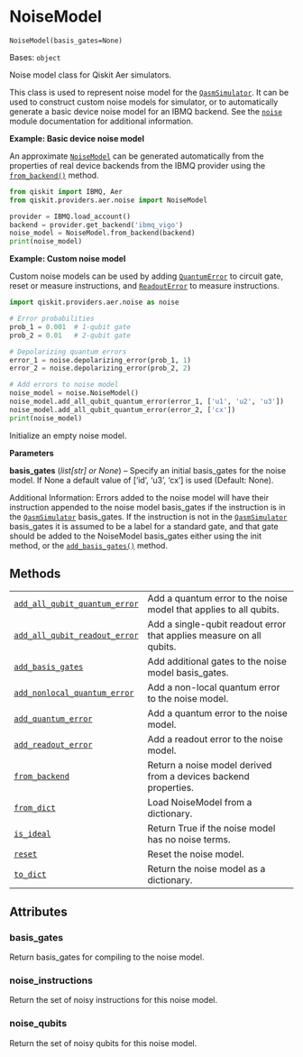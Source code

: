 # NoiseModel

<span id="undefined" />

`NoiseModel(basis_gates=None)`

Bases: `object`

Noise model class for Qiskit Aer simulators.

This class is used to represent noise model for the [`QasmSimulator`](qiskit.providers.aer.QasmSimulator#qiskit.providers.aer.QasmSimulator "qiskit.providers.aer.QasmSimulator"). It can be used to construct custom noise models for simulator, or to automatically generate a basic device noise model for an IBMQ backend. See the [`noise`](aer_noise#module-qiskit.providers.aer.noise "qiskit.providers.aer.noise") module documentation for additional information.

**Example: Basic device noise model**

An approximate [`NoiseModel`](#qiskit.providers.aer.noise.NoiseModel "qiskit.providers.aer.noise.NoiseModel") can be generated automatically from the properties of real device backends from the IBMQ provider using the [`from_backend()`](qiskit.providers.aer.noise.NoiseModel.from_backend#qiskit.providers.aer.noise.NoiseModel.from_backend "qiskit.providers.aer.noise.NoiseModel.from_backend") method.

```python
from qiskit import IBMQ, Aer
from qiskit.providers.aer.noise import NoiseModel

provider = IBMQ.load_account()
backend = provider.get_backend('ibmq_vigo')
noise_model = NoiseModel.from_backend(backend)
print(noise_model)
```

**Example: Custom noise model**

Custom noise models can be used by adding [`QuantumError`](qiskit.providers.aer.noise.QuantumError#qiskit.providers.aer.noise.QuantumError "qiskit.providers.aer.noise.QuantumError") to circuit gate, reset or measure instructions, and [`ReadoutError`](qiskit.providers.aer.noise.ReadoutError#qiskit.providers.aer.noise.ReadoutError "qiskit.providers.aer.noise.ReadoutError") to measure instructions.

```python
import qiskit.providers.aer.noise as noise

# Error probabilities
prob_1 = 0.001  # 1-qubit gate
prob_2 = 0.01   # 2-qubit gate

# Depolarizing quantum errors
error_1 = noise.depolarizing_error(prob_1, 1)
error_2 = noise.depolarizing_error(prob_2, 2)

# Add errors to noise model
noise_model = noise.NoiseModel()
noise_model.add_all_qubit_quantum_error(error_1, ['u1', 'u2', 'u3'])
noise_model.add_all_qubit_quantum_error(error_2, ['cx'])
print(noise_model)
```

Initialize an empty noise model.

**Parameters**

**basis\_gates** (*list\[str] or None*) – Specify an initial basis\_gates for the noise model. If None a default value of \[‘id’, ‘u3’, ‘cx’] is used (Default: None).

Additional Information: Errors added to the noise model will have their instruction appended to the noise model basis\_gates if the instruction is in the [`QasmSimulator`](qiskit.providers.aer.QasmSimulator#qiskit.providers.aer.QasmSimulator "qiskit.providers.aer.QasmSimulator") basis\_gates. If the instruction is not in the [`QasmSimulator`](qiskit.providers.aer.QasmSimulator#qiskit.providers.aer.QasmSimulator "qiskit.providers.aer.QasmSimulator") basis\_gates it is assumed to be a label for a standard gate, and that gate should be added to the NoiseModel basis\_gates either using the init method, or the [`add_basis_gates()`](qiskit.providers.aer.noise.NoiseModel.add_basis_gates#qiskit.providers.aer.noise.NoiseModel.add_basis_gates "qiskit.providers.aer.noise.NoiseModel.add_basis_gates") method.

## Methods

|                                                                                                                                                                                                                                          |                                                                      |
| ---------------------------------------------------------------------------------------------------------------------------------------------------------------------------------------------------------------------------------------- | -------------------------------------------------------------------- |
| [`add_all_qubit_quantum_error`](qiskit.providers.aer.noise.NoiseModel.add_all_qubit_quantum_error#qiskit.providers.aer.noise.NoiseModel.add_all_qubit_quantum_error "qiskit.providers.aer.noise.NoiseModel.add_all_qubit_quantum_error") | Add a quantum error to the noise model that applies to all qubits.   |
| [`add_all_qubit_readout_error`](qiskit.providers.aer.noise.NoiseModel.add_all_qubit_readout_error#qiskit.providers.aer.noise.NoiseModel.add_all_qubit_readout_error "qiskit.providers.aer.noise.NoiseModel.add_all_qubit_readout_error") | Add a single-qubit readout error that applies measure on all qubits. |
| [`add_basis_gates`](qiskit.providers.aer.noise.NoiseModel.add_basis_gates#qiskit.providers.aer.noise.NoiseModel.add_basis_gates "qiskit.providers.aer.noise.NoiseModel.add_basis_gates")                                                 | Add additional gates to the noise model basis\_gates.                |
| [`add_nonlocal_quantum_error`](qiskit.providers.aer.noise.NoiseModel.add_nonlocal_quantum_error#qiskit.providers.aer.noise.NoiseModel.add_nonlocal_quantum_error "qiskit.providers.aer.noise.NoiseModel.add_nonlocal_quantum_error")     | Add a non-local quantum error to the noise model.                    |
| [`add_quantum_error`](qiskit.providers.aer.noise.NoiseModel.add_quantum_error#qiskit.providers.aer.noise.NoiseModel.add_quantum_error "qiskit.providers.aer.noise.NoiseModel.add_quantum_error")                                         | Add a quantum error to the noise model.                              |
| [`add_readout_error`](qiskit.providers.aer.noise.NoiseModel.add_readout_error#qiskit.providers.aer.noise.NoiseModel.add_readout_error "qiskit.providers.aer.noise.NoiseModel.add_readout_error")                                         | Add a readout error to the noise model.                              |
| [`from_backend`](qiskit.providers.aer.noise.NoiseModel.from_backend#qiskit.providers.aer.noise.NoiseModel.from_backend "qiskit.providers.aer.noise.NoiseModel.from_backend")                                                             | Return a noise model derived from a devices backend properties.      |
| [`from_dict`](qiskit.providers.aer.noise.NoiseModel.from_dict#qiskit.providers.aer.noise.NoiseModel.from_dict "qiskit.providers.aer.noise.NoiseModel.from_dict")                                                                         | Load NoiseModel from a dictionary.                                   |
| [`is_ideal`](qiskit.providers.aer.noise.NoiseModel.is_ideal#qiskit.providers.aer.noise.NoiseModel.is_ideal "qiskit.providers.aer.noise.NoiseModel.is_ideal")                                                                             | Return True if the noise model has no noise terms.                   |
| [`reset`](qiskit.providers.aer.noise.NoiseModel.reset#qiskit.providers.aer.noise.NoiseModel.reset "qiskit.providers.aer.noise.NoiseModel.reset")                                                                                         | Reset the noise model.                                               |
| [`to_dict`](qiskit.providers.aer.noise.NoiseModel.to_dict#qiskit.providers.aer.noise.NoiseModel.to_dict "qiskit.providers.aer.noise.NoiseModel.to_dict")                                                                                 | Return the noise model as a dictionary.                              |

## Attributes

<span id="undefined" />

### basis\_gates

Return basis\_gates for compiling to the noise model.

<span id="undefined" />

### noise\_instructions

Return the set of noisy instructions for this noise model.

<span id="undefined" />

### noise\_qubits

Return the set of noisy qubits for this noise model.
